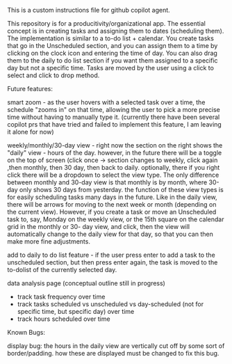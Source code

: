 This is a custom instructions file for github copilot agent.

This repository is for a producitivity/organizational app. The essential concept is in creating tasks and assigning them to dates (scheduling them). The implementation is similar to a to-do list + calendar. You create tasks that go in the Unscheduled section, and you can assign them to a time by clicking on the clock icon and entering the time of day. You can also drag them to the daily to do list section if you want them assigned to a specific day but not a specific time. Tasks are moved by the user using a click to select and click to drop method.

Future features: 

smart zoom - as the user hovers with a selected task over a time, the schedule "zooms in" on that time, allowing the user to pick a more precise time without having to manually type it. (currently there have been several copilot prs that have tried and failed to implement this feature, I am leaving it alone for now)

weekly/monthly/30-day view - right now the section on the right shows the "daily" view - hours of the day. however, in the future there will be a toggle on the top of screen (click once -> section changes to weekly, click again ,then monthly, then 30 day, then back to daily. optionally, there if you right click there will be a dropdown to select the view type. The only difference between monthly and 30-day view is that monthly is by month, where 30-day only shows 30 days from yesterday. the function of these view types is for easily scheduling tasks many days in the future. Like in the daily view, there will be arrows for moving to the next week or month (depending on the current view). However, if you create a task or move an Unscheduled task to, say, Monday on the weekly view, or the 15th square on the calendar grid in the monthly or 30- day view, and click, then the view will automatically change to the daily view for that day, so that you can then make more fine adjustments. 

add to daily to do list feature - if the user press enter to add a task to the unscheduled section, but then press enter again, the task is moved to the to-dolist of the currently selected day.

data analysis page (conceptual outline still in progress)
- track task frequency over time
- track tasks scheduled vs unscheduled vs day-scheduled (not for specific time, but specific day) over time
- track hours scheduled over time

Known Bugs:

display bug: the hours in the daily view are vertically cut off by some sort of border/padding. how these are displayed must be changed to fix this bug.
